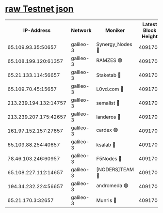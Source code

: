 [raw Testnet json](https://rpc-check.androt.stavr.tech/androt/rpcandrot_result.json)
=

<table><tr><th>IP-Address</th><th>Network</th><th>Moniker</th><th>Latest Block Height</th><th>Earliest Block Height</th><th>Catching Up</th><th>Voting Power</th><th>Scan Time</th></tr><tr><td>65.109.93.35:50657</td><td>galileo-3</td><td>Synergy_Nodes 🔴</td><td>4091709</td><td>0</td><td>False</td><td>960600</td><td>2023-12-04T22:26:15.915258799UTC</td></tr><tr><td>65.108.199.120:61357</td><td>galileo-3</td><td>RAMZES 🟢</td><td>4091706</td><td>1</td><td>False</td><td>0</td><td>2023-12-04T22:26:00.484396607UTC</td></tr><tr><td>65.21.133.114:56657</td><td>galileo-3</td><td>Staketab 🔴</td><td>4091709</td><td>90001</td><td>False</td><td>2</td><td>2023-12-04T22:26:16.747976944UTC</td></tr><tr><td>65.109.70.45:15657</td><td>galileo-3</td><td>L0vd.com 🔴</td><td>4091708</td><td>659001</td><td>False</td><td>3</td><td>2023-12-04T22:26:13.506122409UTC</td></tr><tr><td>213.239.194.132:14757</td><td>galileo-3</td><td>semalist 🔴</td><td>4091705</td><td>2228721</td><td>False</td><td>1318</td><td>2023-12-04T22:25:51.158459190UTC</td></tr><tr><td>213.239.207.175:42657</td><td>galileo-3</td><td>landeros 🔴</td><td>4091704</td><td>2642001</td><td>False</td><td>72</td><td>2023-12-04T22:25:46.112040521UTC</td></tr><tr><td>161.97.152.157:27657</td><td>galileo-3</td><td>cardex 🟢</td><td>4091709</td><td>2945323</td><td>False</td><td>0</td><td>2023-12-04T22:26:16.438817623UTC</td></tr><tr><td>65.109.88.254:40657</td><td>galileo-3</td><td>ksalab 🔴</td><td>4091705</td><td>3000356</td><td>False</td><td>31925</td><td>2023-12-04T22:25:53.923001013UTC</td></tr><tr><td>78.46.103.246:60957</td><td>galileo-3</td><td>F5Nodes 🔴</td><td>4091709</td><td>3057001</td><td>False</td><td>24</td><td>2023-12-04T22:26:16.145351483UTC</td></tr><tr><td>65.108.227.112:14657</td><td>galileo-3</td><td>[NODERS]TEAM 🔴</td><td>4091705</td><td>3176323</td><td>False</td><td>959617</td><td>2023-12-04T22:25:46.424204713UTC</td></tr><tr><td>194.34.232.224:56657</td><td>galileo-3</td><td>andromeda 🟢</td><td>4091705</td><td>3991705</td><td>False</td><td>0</td><td>2023-12-04T22:25:53.600689316UTC</td></tr><tr><td>65.21.170.3:32657</td><td>galileo-3</td><td>Munris 🔴</td><td>4091707</td><td>3991707</td><td>False</td><td>411</td><td>2023-12-04T22:26:04.976416373UTC</td></tr></table>

